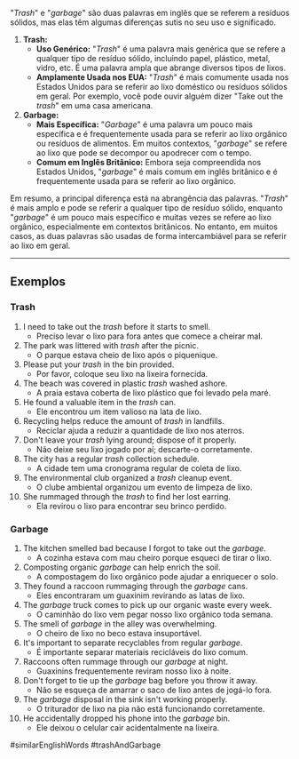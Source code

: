 "*Trash*" e "*garbage*" são duas palavras em inglês que se referem a resíduos sólidos, mas elas têm algumas diferenças sutis no seu uso e significado. 

1. **Trash:**
	- **Uso Genérico:** "*Trash*" é uma palavra mais genérica que se refere a qualquer tipo de resíduo sólido, incluindo papel, plástico, metal, vidro, etc. É uma palavra ampla que abrange diversos tipos de lixos.
	- **Amplamente Usada nos EUA:** "*Trash*" é mais comumente usada nos Estados Unidos para se referir ao lixo doméstico ou resíduos sólidos em geral. Por exemplo, você pode ouvir alguém dizer "Take out the *trash*" em uma casa americana.
2. **Garbage:** 
	- **Mais Específica:** "*Garbage*" é uma palavra um pouco mais específica e é frequentemente usada para se referir ao lixo orgânico ou resíduos de alimentos. Em muitos contextos, "*garbage*" se refere ao lixo que pode se decompor ou apodrecer com o tempo.
	- **Comum em Inglês Britânico:** Embora seja compreendida nos Estados Unidos, "*garbage*" é mais comum em inglês britânico e é frequentemente usada para se referir ao lixo orgânico.

Em resumo, a principal diferença está na abrangência das palavras. "*Trash*" é mais amplo e pode se referir a qualquer tipo de resíduo sólido, enquanto "*garbage*" é um pouco mais específico e muitas vezes se refere ao lixo orgânico, especialmente em contextos britânicos. No entanto, em muitos casos, as duas palavras são usadas de forma intercambiável para se referir ao lixo em geral.

---

## Exemplos

### Trash

1. I need to take out the *trash* before it starts to smell.
	- Preciso levar o lixo para fora antes que comece a cheirar mal.
2. The park was littered with *trash* after the picnic.
	- O parque estava cheio de lixo após o piquenique.
3. Please put your *trash* in the bin provided.
	- Por favor, coloque seu lixo na lixeira fornecida.
4. The beach was covered in plastic *trash* washed ashore.
	- A praia estava coberta de lixo plástico que foi levado pela maré.
5. He found a valuable item in the *trash* can.
	- Ele encontrou um item valioso na lata de lixo.
6. Recycling helps reduce the amount of *trash* in landfills.
	- Reciclar ajuda a reduzir a quantidade de lixo nos aterros.
7. Don't leave your *trash* lying around; dispose of it properly.
	- Não deixe seu lixo jogado por aí; descarte-o corretamente.
8. The city has a regular *trash* collection schedule.
	- A cidade tem uma cronograma regular de coleta de lixo.
9. The environmental club organized a *trash* cleanup event.
	- O clube ambiental organizou um evento de limpeza de lixo.
10. She rummaged through the *trash* to find her lost earring.
	- Ela revirou o lixo para encontrar seu brinco perdido.

### Garbage

1. The kitchen smelled bad because I forgot to take out the *garbage*.
	- A cozinha estava com mau cheiro porque esqueci de tirar o lixo.
2. Composting organic *garbage* can help enrich the soil.
	- A compostagem do lixo orgânico pode ajudar a enriquecer o solo.
3. They found a raccoon rummaging through the *garbage* cans.
	- Eles encontraram um guaxinim revirando as latas de lixo.
4. The *garbage* truck comes to pick up our organic waste every week.
	- O caminhão do lixo vem pegar nosso lixo orgânico toda semana.
5. The smell of *garbage* in the alley was overwhelming.
	- O cheiro de lixo no beco estava insuportável.
6. It's important to separate recyclables from regular *garbage*.
	- É importante separar materiais recicláveis do lixo comum.
7. Raccoons often rummage through our *garbage* at night.
	- Guaxinins frequentemente reviram nosso lixo à noite.
8. Don't forget to tie up the *garbage* bag before you throw it away.
	- Não se esqueça de amarrar o saco de lixo antes de jogá-lo fora.
9. The *garbage* disposal in the sink isn't working properly.
	- O triturador de lixo na pia não está funcionando corretamente.
10. He accidentally dropped his phone into the *garbage* bin.
	- Ele deixou o celular cair acidentalmente na lixeira.

#similarEnglishWords
#trashAndGarbage
